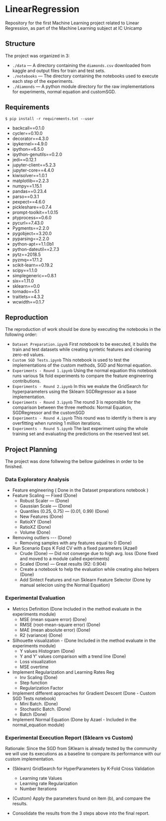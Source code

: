 # LinearRegression

Repository for the first Machine Learning project related to Linear Regression, as part of the Machine Learning subject at IC Unicamp

## Structure

The project was organized in 3:

* `./data` — A directory containing the `diamonds.csv` downloaded from kaggle and output files for train and test sets.
* `./notebooks` — The directory containing the notebooks used to execute each step of the experiments.
* `./diamonds` — A python module directory for the raw implementations for experiments, normal equation and customSGD.

## Requirements

`$ pip install -r requirements.txt --user`

* backcall==0.1.0
* cycler==0.10.0
* decorator==4.3.0
* ipykernel==4.9.0
* ipython==6.5.0
* ipython-genutils==0.2.0
* jedi==0.12.1
* jupyter-client==5.2.3
* jupyter-core==4.4.0
* kiwisolver==1.0.1
* matplotlib==2.2.3
* numpy==1.15.1
* pandas==0.23.4
* parso==0.3.1
* pexpect==4.6.0
* pickleshare==0.7.4
* prompt-toolkit==1.0.15
* ptyprocess==0.6.0
* pycurl==7.43.0
* Pygments==2.2.0
* pygobject==3.20.0
* pyparsing==2.2.0
* python-apt==1.1.0b1
* python-dateutil==2.7.3
* pytz==2018.5
* pyzmq==17.1.2
* scikit-learn==0.19.2
* scipy==1.1.0
* simplegeneric==0.8.1
* six==1.11.0
* sklearn==0.0
* tornado==5.1
* traitlets==4.3.2
* wcwidth==0.1.7

## Reproduction

The reproduction of work should be done by executing the notebooks in the following order:
 
 * `Dataset Preparation.ipynb` First notebook to be executed, it builds the train and test datasets while creating syntetic features and cleaning zero-ed values.
 * `Custom SGD Tests.ipynb` This notebook is used to test the implementations of the custom methods, SGD and Normal equation.
 * `Experiments - Round 1.ipynb` Using the normal equation this notebook runs various 5k fold experiments to compare the feature engineering contributions.
 * `Experiments - Round 2.ipynb` In this we evalute the GridSearch for hyperparameters using the Sklearn SGDRegressor as a base implementation.
 * `Experiments - Round 3.ipynb` The round 3 is reponsible for the comparison between the three methods: Normal Equation, SGDRegressor and the customSGD
 * `Experiments - Round 4.ipynb` This round was to identify is there is any overfitting when running 1 million iterations.
 * `Experiments - Round 5.ipynb` The last experiment using the whole training set and evaluating the predictions on the reserved test set.

## Project Planning 

The project was done follwwing the bellow guidelines in order to be finished.

### Data Exploratory Analysis

- Feature engineering ( Done in the Dataset preparations notebook )
- Feature Scaling — Fixed (Done)
  - Robust Scaler — (Done)
  - Gaussian Scale — (Done)
  - Quantiles (0.25, 0.75) — (0.01, 0.99) (Done)
  - New Features (Done)
  - RatioXY (Done)
  - RatioXZ (Done)
  - Volume (Done)
- Removing outliers --- (Done)
  - Removing samples with any features equal to 0 (Done)
- Run Scenario Exps K Fold CV with a fixed parameters (Azael)
  - Crude (Done) — Did not converge due to high avg. loss (Done fixed and moved to a module called experiments)
  - Scaled (Done) — Great results (R2: 0.904)
  - Create a notebook to help the evaluation while creating also helpers (Done)
  - Add Sintect Features and run Sklearn Feature Selector (Done by manual selecion using the Normal Equation)

### Experimental Evaluation

- Metrics Definition (Done Included in the method evaluate in the experiments module)
  - MSE (mean square error) (Done)
  - RMSE (root-mean-square error) (Done)
  - MAE (mean absolute error) (Done)
  - R2 (variance) (Done)
- Silhouette visualization - (Done Included in the method evaluate in the experiments module)
  - Y values Histogram (Done)
  - Y and Y’ values comparison with a trend line (Done)
  - Loss visualization
  - MSE overtime
- Implement Regularization and Learning Rates Reg
  - Inv Scaling (Done)
  - Step function
  - Regularization Factor
- Implement different approaches for Gradient Descent (Done - Custom SGD Tests notebook)
  - Mini Batch. (Done)
  - Stochastic Batch. (Done)
  - Batch (Done)
- Implement Normal Equation (Done by Azael - Included in the normal_equation module)

### Experimental Execution Report (Sklearn vs Custom)

Rationale: Since the SGD from SKlearn is already tested by the community we will use its executions as a baseline to compare its performance with our custom implementation.

- (Sklearn) GridSearch for HyperParameters by K-Fold Cross Validation
  - Learning rate Values
  - Learning rate Regularization
  - Number Iterations
- (Custom) Apply the parameters found on item (b), and compare the results.

- Consolidate the results from the 3 steps above into the final report.
